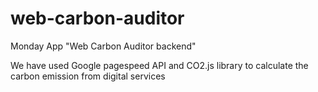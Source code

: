 # web-carbon-auditor

Monday App "Web Carbon Auditor backend"

We have used Google pagespeed API and CO2.js library to calculate the carbon emission from digital services
